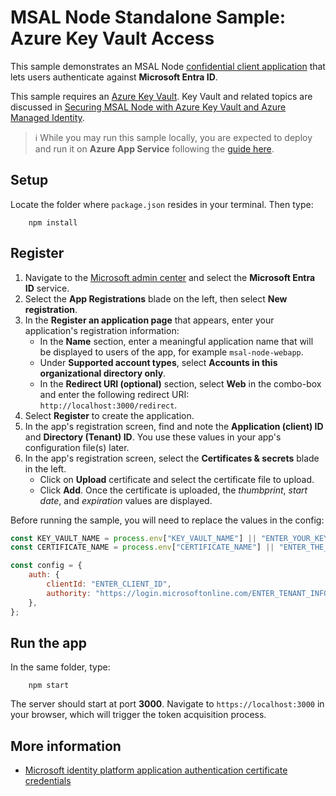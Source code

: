 # MSAL Node Standalone Sample: Azure Key Vault Access

This sample demonstrates an MSAL Node [confidential client application](../../../lib/msal-node/docs/initialize-confidential-client-application.md) that lets users authenticate against **Microsoft Entra ID**.

This sample requires an [Azure Key Vault](https://docs.microsoft.com/azure/key-vault/general/basic-concepts). Key Vault and related topics are discussed in [Securing MSAL Node with Azure Key Vault and Azure Managed Identity](../../../lib/msal-node/docs/key-vault-managed-identity.md).

> :information_source: While you may run this sample locally, you are expected to deploy and run it on **Azure App Service** following the [guide here](../../../lib/msal-node/docs/key-vault-managed-identity.md#using-azure-managed-identity).

## Setup

Locate the folder where `package.json` resides in your terminal. Then type:

```console
    npm install
```

## Register

1. Navigate to the [Microsoft admin center](https://portal.azure.com) and select the **Microsoft Entra ID** service.
1. Select the **App Registrations** blade on the left, then select **New registration**.
1. In the **Register an application page** that appears, enter your application's registration information:
   - In the **Name** section, enter a meaningful application name that will be displayed to users of the app, for example `msal-node-webapp`.
   - Under **Supported account types**, select **Accounts in this organizational directory only**.
   - In the **Redirect URI (optional)** section, select **Web** in the combo-box and enter the following redirect URI: `http://localhost:3000/redirect`.
1. Select **Register** to create the application.
1. In the app's registration screen, find and note the **Application (client) ID** and **Directory (Tenant) ID**. You use these values in your app's configuration file(s) later.
1. In the app's registration screen, select the **Certificates & secrets** blade in the left.
   - Click on **Upload** certificate and select the certificate file to upload.
   - Click **Add**. Once the certificate is uploaded, the *thumbprint*, *start date*, and *expiration* values are displayed.

Before running the sample, you will need to replace the values in the config:

```javascript
const KEY_VAULT_NAME = process.env["KEY_VAULT_NAME"] || "ENTER_YOUR_KEY_VAULT_NAME";
const CERTIFICATE_NAME = process.env["CERTIFICATE_NAME"] || "ENTER_THE_NAME_OF_YOUR_CERTIFICATE_ON_KEY_VAULT";

const config = {
    auth: {
        clientId: "ENTER_CLIENT_ID",
        authority: "https://login.microsoftonline.com/ENTER_TENANT_INFO",
    },
};
```

## Run the app

In the same folder, type:

```console
    npm start
```

The server should start at port **3000**. Navigate to `https://localhost:3000` in your browser, which will trigger the token acquisition process.

## More information

- [Microsoft identity platform application authentication certificate credentials](https://docs.microsoft.com/azure/active-directory/develop/active-directory-certificate-credentials)

